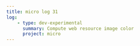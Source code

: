 ```yaml
---
title: micro log 31
log:
    - type: dev-experimental
      summary: Compute web resource image color
      project: micro
---
```

